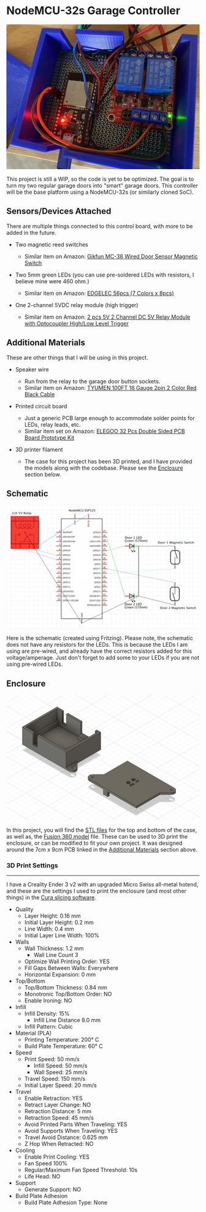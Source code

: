 # NodeMCU-32s Garage Controller

<img src="/images/controller.jpg" width=600px>

This project is still a WIP, so the code is yet to be optimized. The goal is to turn my two regular garage doors into "smart" garage doors. This controller will be the base platform using a NodeMCU-32s (or similarly cloned SoC).
  
## Sensors/Devices Attached
 
There are multiple things connected to this control board, with more to be added in the future. 
  
- Two magnetic reed switches
  - Similar item on Amazon: [Gikfun MC-38 Wired Door Sensor Magnetic Switch](https://www.amazon.com/dp/B0154PTDFI?psc=1&ref=ppx_yo2_dt_b_product_details)

- Two 5mm green LEDs (you can use pre-soldered LEDs with resistors, I believe mine were 460 ohm.)
  - Similar item on Amazon: [EDGELEC 56pcs (7 Colors x 8pcs)](https://www.amazon.com/EDGELEC-LED-Emitting-Assorted-Warm-White/dp/B07W4H66LR/)

- One 2-channel 5VDC relay module (high trigger)
  - Similar item on Amazon: [2 pcs 5V 2 Channel DC 5V Relay Module with Optocoupler High/Low Level Trigger](https://www.amazon.com/dp/B079FGPC9Y?psc=1&ref=ppx_yo2_dt_b_product_details)

## Additional Materials

These are other things that I will be using in this project.

- Speaker wire
  - Run from the relay to the garage door button sockets.
  - Similar item on Amazon: [TYUMEN 100FT 16 Gauge 2pin 2 Color Red Black Cable](https://www.amazon.com/dp/B07SG23DT1?psc=1&ref=ppx_yo2_dt_b_product_details)

- Printed circuit board
  - Just a generic PCB large enough to accommodate solder points for LEDs, relay leads, etc.
  - Similar item set on Amazon: [ELEGOO 32 Pcs Double Sided PCB Board Prototype Kit](https://www.amazon.com/dp/B072Z7Y19F?psc=1&ref=ppx_yo2_dt_b_product_details)

- 3D printer filament
  - The case for this project has been 3D printed, and I have provided the models along with the codebase. Please see the [Enclosure](#enclosure) section below.

## Schematic

![schematic.png](/images/schematic.png "Basic Schematic")

Here is the schematic (created using Fritzing). Please note, the schematic does not have any resistors for the LEDs. This is because the LEDs I am using are pre-wired, and already have the correct resistors added for this voltage/amperage. Just don't forget to add some to your LEDs if you are not using pre-wired LEDs.

## Enclosure

![case_design_v2.png](/images/case_design_v2.png "Fusion 360 model - v2")

In this project, you will find the [STL files](/Enclosure/STL/) for the top and bottom of the case, as well as, the [Fusion 360 model](/Enclosure/Fusion%20360/) file. These can be used to 3D print the enclosure, or can be modified to fit your own project. It was designed around the 7cm x 9cm PCB linked in the [Additional Materials](#additional-materials) section above.

### 3D Print Settings

---

I have a Creality Ender 3 v2 with an upgraded Micro Swiss all-metal hotend, and these are the settings I used to print the enclosure (and most other things) in the [Cura slicing software](https://ultimaker.com/software/ultimaker-cura).

- Quality
  - Layer Height: 0.16 mm
  - Initial Layer Height: 0.2 mm
  - Line Width: 0.4 mm
  - Initial Layer Line Width: 100%
- Walls
  - Wall Thickness: 1.2 mm
    - Wall Line Count 3
  - Optimize Wall Printing Order: YES
  - Fill Gaps Between Walls: Everywhere
  - Horizontal Expansion: 0 mm
- Top/Bottom
  - Top/Bottom Thickness: 0.84 mm
  - Monotronic Top/Bottom Order: NO
  - Enable Ironing: NO
- Infill
  - Infill Density: 15%
    - Infill Line Distance 8.0 mm
  - Infill Pattern: Cubic
- Material (PLA)
  - Printing Temperature: 200° C
  - Build Plate Temperature: 60° C
- Speed
  - Print Speed: 50 mm/s
    - Infill Speed: 50 mm/s
    - Wall Speed: 25 mm/s
  - Travel Speed: 150 mm/s
  - Initial Layer Speed: 20 mm/s
- Travel
  - Enable Retraction: YES
  - Retract Layer Change: NO
  - Retraction Distance: 5 mm
  - Retraction Speed: 45 mm/s
  - Avoid Printed Parts When Traveling: YES
  - Avoid Supports When Traveling: YES
  - Travel Avoid Distance: 0.625 mm
  - Z Hop When Retracted: NO
- Cooling
  - Enable Print Cooling: YES
  - Fan Speed 100%
  - Regular/Maximum Fan Speed Threshold: 10s
  - Life Head: NO
- Support
  - Generate Support: NO
- Build Plate Adhesion
  - Build Plate Adhesion Type: None